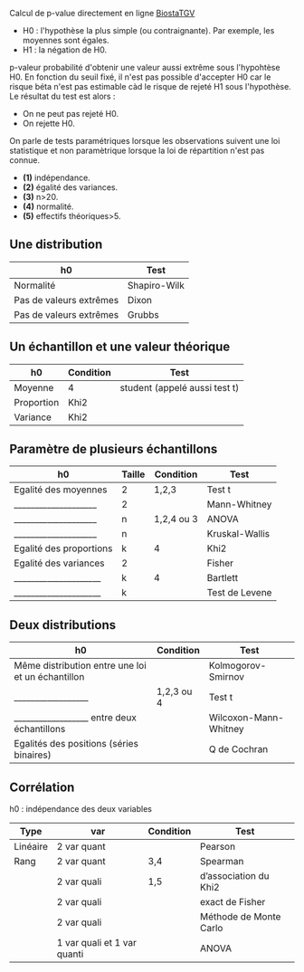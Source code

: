 Calcul de p-value directement en ligne [BiostaTGV](https://biostatgv.sentiweb.fr/?module=tests)

* H0 : l'hypothèse la plus simple (ou contraignante). Par exemple, les moyennes sont égales.
* H1 : la négation de H0.

p-valeur probabilité d'obtenir une valeur aussi extrême sous l'hypohtèse H0.
En fonction du seuil fixé, il n'est pas possible d'accepter H0 car le risque béta n'est pas estimable càd le risque de rejeté H1 sous l'hypothèse. Le résultat du test est alors :
* On ne peut pas rejeté H0.
* On rejette H0.

On parle de tests paramétriques lorsque les observations suivent une loi statistique et non paramètrique lorsque la loi de répartition n'est pas connue.

* **(1)** indépendance.
* **(2)** égalité des variances.
* **(3)** n>20.
* **(4)** normalité.
* **(5)** effectifs théoriques>5.

## Une distribution

| h0 | Test |
|---|---|
| Normalité | Shapiro-Wilk |
| Pas de valeurs extrêmes | Dixon |
| Pas de valeurs extrêmes | Grubbs |

## Un échantillon et une valeur théorique

| h0 | Condition | Test |
|---|---|---|
| Moyenne | 4 | student (appelé aussi test t) |
| Proportion | Khi2 |
| Variance | Khi2 |

## Paramètre de plusieurs échantillons

| h0 | Taille | Condition | Test |
|---|---|---|---|
| Egalité des moyennes | 2 | 1,2,3 | Test t |
| ____________________ | 2 | | Mann-Whitney |
| ____________________ | n | 1,2,4 ou 3 | ANOVA |
| ____________________ | n | | Kruskal-Wallis |
| Egalité des proportions | k | 4 | Khi2 |
| Egalité des variances | 2 | | Fisher |
| _____________________ | k | 4 | Bartlett |
| _____________________ | k | | Test de Levene |

## Deux distributions

| h0 | Condition | Test |
|---|---|---|
| Même distribution entre une loi et un échantillon | | Kolmogorov-Smirnov |
| __________________ | 1,2,3 ou 4 | Test t |
| __________________ entre deux échantillons | | Wilcoxon-Mann-Whitney |
| Egalités des positions (séries binaires) | | Q de Cochran |

## Corrélation

h0 : indépendance des deux variables

| Type | var | Condition | Test |
|---|---|---|---|
| Linéaire | 2 var quant | | Pearson |
| Rang | 2 var quant | 3,4 | Spearman |
| | 2 var quali | 1,5 | d’association du Khi2 |
| | 2 var quali |  | exact de Fisher |
| | 2 var quali |  | Méthode de Monte Carlo |
| | 1 var quali et 1 var quanti | | ANOVA |
